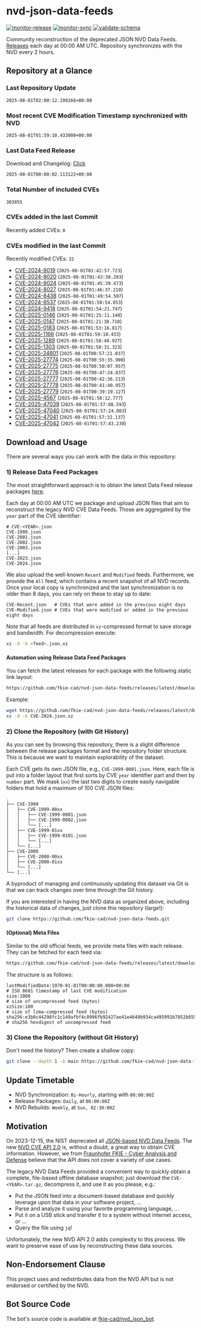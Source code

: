 # nvd-json-data-feeds

[![monitor-release](https://github.com/fkie-cad/nvd-json-data-feeds/actions/workflows/monitor_release.yml/badge.svg)](https://github.com/fkie-cad/nvd-json-data-feeds/actions/workflows/monitor_release.yml)
[![monitor-sync](https://github.com/fkie-cad/nvd-json-data-feeds/actions/workflows/monitor_sync.yml/badge.svg)](https://github.com/fkie-cad/nvd-json-data-feeds/actions/workflows/monitor_sync.yml)
[![validate-schema](https://github.com/fkie-cad/nvd-json-data-feeds/actions/workflows/validate_schema.yml/badge.svg)](https://github.com/fkie-cad/nvd-json-data-feeds/actions/workflows/validate_schema.yml)

Community reconstruction of the deprecated JSON NVD Data Feeds.
[Releases](https://github.com/fkie-cad/nvd-json-data-feeds/releases/latest) each day at 00:00 AM UTC.
Repository synchronizes with the NVD every 2 hours.

## Repository at a Glance

### Last Repository Update

```plain
2025-08-01T02:00:12.199166+00:00
```

### Most recent CVE Modification Timestamp synchronized with NVD

```plain
2025-08-01T01:59:10.433000+00:00
```

### Last Data Feed Release

Download and Changelog: [Click](https://github.com/fkie-cad/nvd-json-data-feeds/releases/latest)

```plain
2025-08-01T00:00:02.113122+00:00
```

### Total Number of included CVEs

```plain
303855
```

### CVEs added in the last Commit

Recently added CVEs: `0`



### CVEs modified in the last Commit

Recently modified CVEs: `32`

- [CVE-2024-8019](CVE-2024/CVE-2024-80xx/CVE-2024-8019.json) (`2025-08-01T01:42:57.723`)
- [CVE-2024-8020](CVE-2024/CVE-2024-80xx/CVE-2024-8020.json) (`2025-08-01T01:43:30.203`)
- [CVE-2024-8024](CVE-2024/CVE-2024-80xx/CVE-2024-8024.json) (`2025-08-01T01:45:39.473`)
- [CVE-2024-8027](CVE-2024/CVE-2024-80xx/CVE-2024-8027.json) (`2025-08-01T01:46:37.210`)
- [CVE-2024-8438](CVE-2024/CVE-2024-84xx/CVE-2024-8438.json) (`2025-08-01T01:49:54.507`)
- [CVE-2024-8537](CVE-2024/CVE-2024-85xx/CVE-2024-8537.json) (`2025-08-01T01:50:54.053`)
- [CVE-2024-9418](CVE-2024/CVE-2024-94xx/CVE-2024-9418.json) (`2025-08-01T01:54:21.747`)
- [CVE-2025-0146](CVE-2025/CVE-2025-01xx/CVE-2025-0146.json) (`2025-08-01T01:25:11.140`)
- [CVE-2025-0147](CVE-2025/CVE-2025-01xx/CVE-2025-0147.json) (`2025-08-01T01:21:38.710`)
- [CVE-2025-0183](CVE-2025/CVE-2025-01xx/CVE-2025-0183.json) (`2025-08-01T01:53:16.817`)
- [CVE-2025-1166](CVE-2025/CVE-2025-11xx/CVE-2025-1166.json) (`2025-08-01T01:59:10.433`)
- [CVE-2025-1289](CVE-2025/CVE-2025-12xx/CVE-2025-1289.json) (`2025-08-01T01:58:40.927`)
- [CVE-2025-1303](CVE-2025/CVE-2025-13xx/CVE-2025-1303.json) (`2025-08-01T01:58:31.323`)
- [CVE-2025-24801](CVE-2025/CVE-2025-248xx/CVE-2025-24801.json) (`2025-08-01T00:57:21.037`)
- [CVE-2025-27774](CVE-2025/CVE-2025-277xx/CVE-2025-27774.json) (`2025-08-01T00:55:35.900`)
- [CVE-2025-27775](CVE-2025/CVE-2025-277xx/CVE-2025-27775.json) (`2025-08-01T00:50:07.957`)
- [CVE-2025-27776](CVE-2025/CVE-2025-277xx/CVE-2025-27776.json) (`2025-08-01T00:47:24.837`)
- [CVE-2025-27777](CVE-2025/CVE-2025-277xx/CVE-2025-27777.json) (`2025-08-01T00:42:36.213`)
- [CVE-2025-27778](CVE-2025/CVE-2025-277xx/CVE-2025-27778.json) (`2025-08-01T00:41:40.957`)
- [CVE-2025-27779](CVE-2025/CVE-2025-277xx/CVE-2025-27779.json) (`2025-08-01T00:39:19.127`)
- [CVE-2025-4567](CVE-2025/CVE-2025-45xx/CVE-2025-4567.json) (`2025-08-01T01:58:12.777`)
- [CVE-2025-47039](CVE-2025/CVE-2025-470xx/CVE-2025-47039.json) (`2025-08-01T01:57:08.593`)
- [CVE-2025-47040](CVE-2025/CVE-2025-470xx/CVE-2025-47040.json) (`2025-08-01T01:57:24.083`)
- [CVE-2025-47041](CVE-2025/CVE-2025-470xx/CVE-2025-47041.json) (`2025-08-01T01:57:32.137`)
- [CVE-2025-47042](CVE-2025/CVE-2025-470xx/CVE-2025-47042.json) (`2025-08-01T01:57:43.230`)


## Download and Usage

There are several ways you can work with the data in this repository:

### 1) Release Data Feed Packages

The most straightforward approach is to obtain the latest Data Feed release packages [here](https://github.com/fkie-cad/nvd-json-data-feeds/releases/latest).

Each day at 00:00 AM UTC we package and upload JSON files that aim to reconstruct the legacy NVD CVE Data Feeds.
Those are aggregated by the `year` part of the CVE identifier:

```
# CVE-<YEAR>.json
CVE-1999.json
CVE-2001.json
CVE-2002.json
CVE-2003.json
[...]
CVE-2023.json
CVE-2024.json
```

We also upload the well-known `Recent` and `Modified` feeds.
Furthermore, we provide the `All` feed, which contains a recent snapshot of all NVD records.
Once your local copy is synchronized and the last synchronization is no older than 8 days, you can rely on these to stay up to date:

```plain
CVE-Recent.json   # CVEs that were added in the previous eight days
CVE-Modified.json # CVEs that were modified or added in the previous eight days
```

Note that all feeds are distributed in `xz`-compressed format to save storage and bandwidth.
For decompression execute:

```sh
xz -d -k <feed>.json.xz
```

#### Automation using Release Data Feed Packages

You can fetch the latest releases for each package with the following static link layout:

```sh
https://github.com/fkie-cad/nvd-json-data-feeds/releases/latest/download/CVE-<YEAR>.json.xz
```

Example:

```sh
wget https://github.com/fkie-cad/nvd-json-data-feeds/releases/latest/download/CVE-2024.json.xz
xz -d -k CVE-2024.json.xz
```

### 2) Clone the Repository (with Git History)

As you can see by browsing this repository, there is a slight difference between the release packages format and the repository folder structure.
This is because we want to maintain explorability of the dataset.

Each CVE gets its own JSON file, e.g., `CVE-1999-0001.json`.
Here, each file is put into a folder layout that first sorts by CVE `year` identifier part and then by `number` part.
We mask (`xx`) the last two digits to create easily navigable folders that hold a maximum of 100 CVE JSON files:

```plain
.
├── CVE-1999
│   ├── CVE-1999-00xx
│   │   ├── CVE-1999-0001.json
│   │   ├── CVE-1999-0002.json
│   │   └── [...]
│   ├── CVE-1999-01xx
│   │   ├── CVE-1999-0101.json
│   │   └── [...]
│   └── [...]
├── CVE-2000
│   ├── CVE-2000-00xx
│   ├── CVE-2000-01xx
│   └── [...]
└── [...]
```

A byproduct of managing and continuously updating this dataset via Git is that we can track changes over time through the Git history.

If you are interested in having the NVD data as organized above, including the historical data of changes, just clone this repository (large!):

```sh
git clone https://github.com/fkie-cad/nvd-json-data-feeds.git
```

#### (Optional) Meta Files

Similar to the old official feeds, we provide meta files with each release. They can be fetched for each feed via:

```sh
https://github.com/fkie-cad/nvd-json-data-feeds/releases/latest/download/CVE-<YEAR>.meta
```

The structure is as follows:

```plain
lastModifiedDate:1970-01-01T00:00:00.000+00:00                          # ISO 8601 timestamp of last CVE modification
size:1000                                                               # size of uncompressed feed (bytes)
xzSize:100                                                              # size of lzma-compressed feed (bytes)
sha256:e3b0c44298fc1c149afbf4c8996fb92427ae41e4649b934ca495991b7852b855 # sha256 hexdigest of uncompressed feed
```

### 3) Clone the Repository (without Git History)

Don't need the history? Then create a shallow copy:

```sh
git clone --depth 1 -b main https://github.com/fkie-cad/nvd-json-data-feeds.git
```


## Update Timetable

* NVD Synchronization: `Bi-Hourly`, starting with `00:00:00Z`
* Release Packages: `Daily`, at `00:00:00Z`
* NVD Rebuilds: `Weekly`, at `Sun, 02:30:00Z`


## Motivation

On 2023-12-15, the NIST deprecated all [JSON-based NVD Data Feeds](https://nvd.nist.gov/vuln/data-feeds#divRetirementBanner-1).
The new [NVD CVE API 2.0](https://nvd.nist.gov/developers/vulnerabilities) is, without a doubt, a great way to obtain CVE information.
However, we from [Fraunhofer FKIE - Cyber Analysis and Defense](https://www.fkie.fraunhofer.de/en/departments/cad.html) believe that the API does not cover a variety of use cases.

The legacy NVD Data Feeds provided a convenient way to quickly obtain a complete, file-based offline database snapshot; just download the `CVE-<YEAR>.tar.gz`, decompress it, and use it as you please, e.g.:

- Put the JSON feed into a document-based database and quickly leverage upon that data in your software project, ...
- Parse and analyze it using your favorite programming language, ...
- Put it on a USB stick and transfer it to a system without internet access, or ...
- Query the file using `jq`!

Unfortunately, the new NVD API 2.0 adds complexity to this process.
We want to preserve ease of use by reconstructing these data sources.

## Non-Endorsement Clause

This project uses and redistributes data from the NVD API but is not endorsed or certified by the NVD.

## Bot Source Code

The bot's source code is available at [fkie-cad/nvd\_json\_bot](https://github.com/fkie-cad/nvd_json_bot).